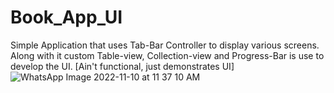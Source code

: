 # Book_App_UI
Simple Application that uses Tab-Bar Controller to display various screens. Along with it custom Table-view, Collection-view and Progress-Bar is use to develop the UI.  [Ain't functional, just demonstrates UI]
![WhatsApp Image 2022-11-10 at 11 37 10 AM](https://user-images.githubusercontent.com/84672744/206737382-7e172f8a-f155-4cba-8dd6-b0e0c1edc23a.jpeg)
